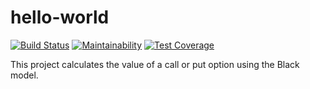 # hello-world

[![Build Status](https://travis-ci.org/glendilly/hello-world.svg?branch=master)](https://travis-ci.org/glendilly/hello-world) [![Maintainability](https://api.codeclimate.com/v1/badges/7323957db56e6113df31/maintainability)](https://codeclimate.com/github/glendilly/hello-world/maintainability) [![Test Coverage](https://api.codeclimate.com/v1/badges/7323957db56e6113df31/test_coverage)](https://codeclimate.com/github/glendilly/hello-world/test_coverage)

This project calculates the value of a call or put option using the Black model.

